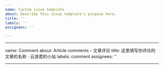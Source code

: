 ```yaml
---
name: Custom issue template
about: Describe this issue template's purpose here.
title: ''
labels: ''
assignees: ''

---
```


---
name: Comment
about: Article comments - 文章评论
title: 这里填写你评论的文章的名称 · 云游君的小站
labels: comment
assignees: ''

---

<!-- 
- 发起前请先检查是否已存在该文章 Issue。请不要重复建立相同 Issue。
- 请替换上方文章链接为你评论的文章链接。
- 请在发起后的 Issue 中再进行评论。

谢谢配合！
-->
